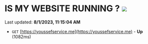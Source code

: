 # IS MY WEBSITE RUNNING ? [![](https://img.shields.io/static/v1?label=Sponsor&message=%E2%9D%A4&logo=GitHub&color=%23fe8e86)](https://github.com/sponsors/<username>)

Last updated: **8/1/2023, 11:15:04 AM**

- `GET` [https://youssefservice.me](https://youssefservice.me) - **Up** (1082ms)
